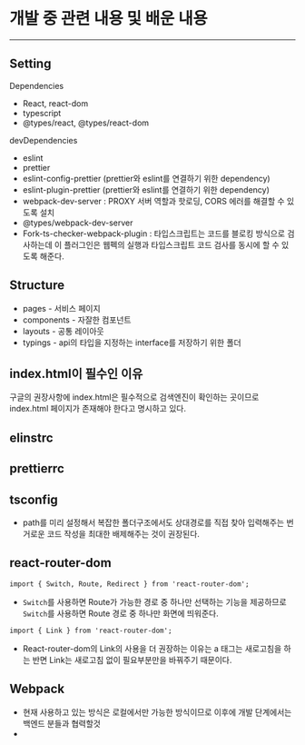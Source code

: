 # 개발 중 관련 내용 및 배운 내용

---

## Setting

Dependencies

- React, react-dom
- typescript
- @types/react, @types/react-dom

devDependencies

- eslint
- prettier
- eslint-config-prettier (prettier와 eslint를 연결하기 위한 dependency)
- eslint-plugin-prettier (prettier와 eslint를 연결하기 위한 dependency)
- webpack-dev-server : PROXY 서버 역할과 핫로딩, CORS 에러를 해결할 수 있도록 설치
- @types/webpack-dev-server
- Fork-ts-checker-webpack-plugin : 타입스크립트는 코드를 블로킹 방식으로 검사하는데 이 플러그인은 웹펙의 실행과 타입스크립트 코드 검사를 동시에 할 수 있도록 해준다.

## Structure

- pages - 서비스 페이지
- components - 자잘한 컴포넌트
- layouts - 공통 레이아웃
- typings - api의 타입을 지정하는 interface를 저장하기 위한 폴더

## index.html이 필수인 이유

구글의 권장사항에 index.html은 필수적으로 검색엔진이 확인하는 곳이므로 index.html 페이지가 존재해야 한다고 명시하고 있다.

## elinstrc

## prettierrc

## tsconfig

- path를 미리 설정해서 복잡한 폴더구조에서도 상대경로를 직접 찾아 입력해주는 번거로운 코드 작성을 최대한 배제해주는 것이 권장된다.

## react-router-dom

```react
import { Switch, Route, Redirect } from 'react-router-dom';
```

- `Switch`를 사용하면 Route가 가능한 경로 중 하나만 선택하는 기능을 제공하므로 `Switch`를 사용하면 Route 경로 중 하나만 화면에 띄워준다.

```React
import { Link } from 'react-router-dom';
```

- React-router-dom의 Link의 사용을 더 권장하는 이유는 a 태그는 새로고침을 하는 반면 Link는 새로고침 없이 필요부분만을 바꿔주기 때문이다.

## Webpack

- 현재 사용하고 있는 방식은 로컬에서만 가능한 방식이므로 이후에 개발 단계에서는 백엔드 분들과 협력할것
- 